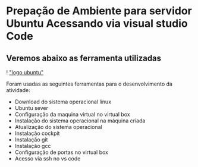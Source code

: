 # Prepação de Ambiente para servidor Ubuntu Acessando via visual studio Code

## Veremos abaixo as ferramenta utilizadas

! ["logo ubuntu"]("./ubuntulogo.png")

Foram usadas as seguintes ferramentas para o desenvolvimento da atividade:
 

- Download do sistema operacional linux
- Ubuntu sever
- Configuração da maquina virtual no virtual box
- Instalação do sistema operacional na máquina criada
- Atualização do sistema operacional
- Instalação cockpit
- Instalação git
- Instalação gcc
- Configuração de portas no virtual box
- Acesso via ssh no vs code